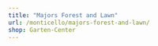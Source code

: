 ```yaml
---
title: "Majors Forest and Lawn"
url: /monticello/majors-forest-and-lawn/
shop: Garten-Center
---
```

